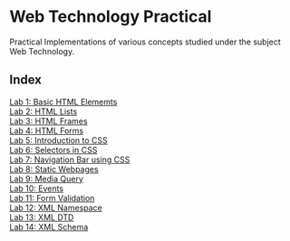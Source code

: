 # Web Technology Practical

Practical Implementations of various concepts studied under the subject Web Technology.

## Index

[Lab 1: Basic HTML Elememts](/Lab1/)<br>
[Lab 2: HTML Lists](/Lab2/)<br>
[Lab 3: HTML Frames](/Lab3/)<br>
[Lab 4: HTML Forms](/Lab4/)<br>
[Lab 5: Introduction to CSS](/Lab5/)<br>
[Lab 6: Selectors in CSS](/Lab6/)<br>
[Lab 7: Navigation Bar using CSS](/Lab7/)<br>
[Lab 8: Static Webpages](/Lab8/)<br>
[Lab 9: Media Query](/Lab9/)<br>
[Lab 10: Events](/Lab10/)<br>
[Lab 11: Form Validation](/Lab11/)<br>
[Lab 12: XML Namespace](/Lab12/)<br>
[Lab 13: XML DTD](/Lab13/)<br>
[Lab 14: XML Schema](/Lab14/)<br>
